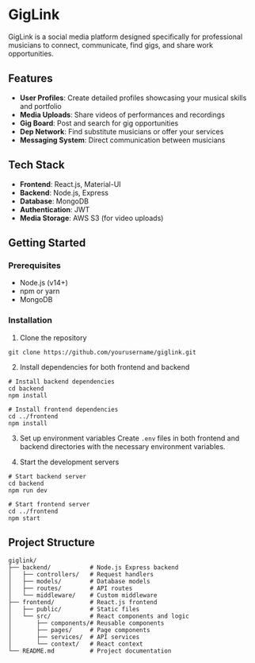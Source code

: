 # GigLink

GigLink is a social media platform designed specifically for professional musicians to connect, communicate, find gigs, and share work opportunities.

## Features

- **User Profiles**: Create detailed profiles showcasing your musical skills and portfolio
- **Media Uploads**: Share videos of performances and recordings
- **Gig Board**: Post and search for gig opportunities
- **Dep Network**: Find substitute musicians or offer your services
- **Messaging System**: Direct communication between musicians

## Tech Stack

- **Frontend**: React.js, Material-UI
- **Backend**: Node.js, Express
- **Database**: MongoDB
- **Authentication**: JWT
- **Media Storage**: AWS S3 (for video uploads)

## Getting Started

### Prerequisites

- Node.js (v14+)
- npm or yarn
- MongoDB

### Installation

1. Clone the repository
```
git clone https://github.com/yourusername/giglink.git
```

2. Install dependencies for both frontend and backend
```
# Install backend dependencies
cd backend
npm install

# Install frontend dependencies
cd ../frontend
npm install
```

3. Set up environment variables
Create `.env` files in both frontend and backend directories with the necessary environment variables.

4. Start the development servers
```
# Start backend server
cd backend
npm run dev

# Start frontend server
cd ../frontend
npm start
```

## Project Structure

```
giglink/
├── backend/           # Node.js Express backend
│   ├── controllers/   # Request handlers
│   ├── models/        # Database models
│   ├── routes/        # API routes
│   └── middleware/    # Custom middleware
├── frontend/          # React.js frontend
│   ├── public/        # Static files
│   └── src/           # React components and logic
│       ├── components/# Reusable components
│       ├── pages/     # Page components
│       ├── services/  # API services
│       └── context/   # React context
└── README.md          # Project documentation
```
